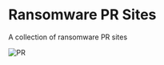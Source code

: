 # Ransomware PR Sites

A collection of ransomware PR sites

![PR](https://user-images.githubusercontent.com/18624685/137061053-af3e11c7-d4e0-4237-86f5-cabeb32846f9.jpg)
